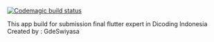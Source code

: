 
[![Codemagic build status](https://api.codemagic.io/apps/627796721c29dae220d6789e/627796721c29dae220d6789d/status_badge.svg)](https://codemagic.io/apps/627796721c29dae220d6789e/627796721c29dae220d6789d/latest_build)

This app build for submission final flutter expert in Dicoding Indonesia
<br>Created by : GdeSwiyasa</br>
